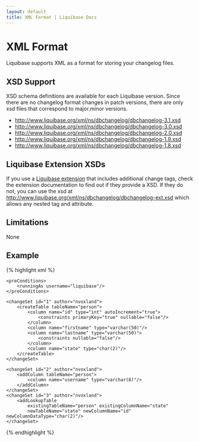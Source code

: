 ```yaml
---
layout: default
title: XML Format | Liquibase Docs
---
```


# XML Format

Liquibase supports XML as a format for storing your changelog files.

## XSD Support

XSD schema definitions are available for each Liquibase version. Since there are no changelog format changes in patch versions, there are only xsd files that correspond to major.minor versions.

* http://www.liquibase.org/xml/ns/dbchangelog/dbchangelog-3.1.xsd
* http://www.liquibase.org/xml/ns/dbchangelog/dbchangelog-3.0.xsd
* http://www.liquibase.org/xml/ns/dbchangelog/dbchangelog-2.0.xsd
* http://www.liquibase.org/xml/ns/dbchangelog/dbchangelog-1.9.xsd
* http://www.liquibase.org/xml/ns/dbchangelog/dbchangelog-1.8.xsd

## Liquibase Extension XSDs

If you use a [Liquibase extension](../extensions/index.html) that includes additional change tags, check the extension documentation to find out if they provide a XSD.
If they do not, you can use the xsd at http://www.liquibase.org/xml/ns/dbchangelog/dbchangelog-ext.xsd which allows any nested tag and attribute.

## Limitations

None

## Example

{% highlight xml %}
<?xml version="1.0" encoding="UTF-8"?>

<databaseChangeLog
        xmlns="http://www.liquibase.org/xml/ns/dbchangelog"
        xmlns:xsi="http://www.w3.org/2001/XMLSchema-instance"
        xmlns:ext="http://www.liquibase.org/xml/ns/dbchangelog-ext"
        xsi:schemaLocation="http://www.liquibase.org/xml/ns/dbchangelog http://www.liquibase.org/xml/ns/dbchangelog/dbchangelog-3.0.xsd
        http://www.liquibase.org/xml/ns/dbchangelog-ext http://www.liquibase.org/xml/ns/dbchangelog/dbchangelog-ext.xsd">

    <preConditions>
        <runningAs username="liquibase"/>
    </preConditions>

    <changeSet id="1" author="nvoxland">
        <createTable tableName="person">
            <column name="id" type="int" autoIncrement="true">
                <constraints primaryKey="true" nullable="false"/>
            </column>
            <column name="firstname" type="varchar(50)"/>
            <column name="lastname" type="varchar(50)">
                <constraints nullable="false"/>
            </column>
            <column name="state" type="char(2)"/>
        </createTable>
    </changeSet>

    <changeSet id="2" author="nvoxland">
        <addColumn tableName="person">
            <column name="username" type="varchar(8)"/>
        </addColumn>
    </changeSet>
    <changeSet id="3" author="nvoxland">
        <addLookupTable
            existingTableName="person" existingColumnName="state"
            newTableName="state" newColumnName="id" newColumnDataType="char(2)"/>
    </changeSet>

</databaseChangeLog>

{% endhighlight %}
